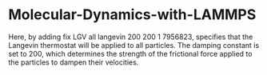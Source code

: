 # Molecular-Dynamics-with-LAMMPS
Here, by adding fix LGV all langevin 200 200 1 7956823, specifies that the Langevin thermostat will be applied to all particles. The damping constant is set to 200, which determines the strength of the frictional force applied to the particles to dampen their velocities. 
